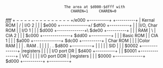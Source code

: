                                The area at $d000-$dfff with
                                  CHAREN=1     CHAREN=0

 $ffff +--------------+  /$e000 +----------+  +----------+
       |  Kernal ROM  | /       |  I/O  2  |  |          |
 $e000 +--------------+/  $df00 +----------+  |          |
       |I/O, Char ROM |         |  I/O  1  |  |          |
 $d000 +--------------+\  $de00 +----------+  |          |
       |     RAM      | \       |  CIA  2  |  |          |
 $c000 +--------------+  \$dd00 +----------+  |          |
       |  Basic ROM   |         |  CIA  1  |  |          |
 $a000 +--------------+   $dc00 +----------+  | Char ROM |
       |              |         |Color RAM |  |          |
       .     RAM      .         |          |  |          |
       .              .   $d800 +----------+  |          |
       |              |         |   SID    |  |          |
 $0002 +--------------+         |registers |  |          |
       | I/O port DR  |   $d400 +----------+  |          |
 $0001 +--------------+         |   VIC    |  |          |
       | I/O port DDR |         |registers |  |          |
 $0000 +--------------+   $d000 +----------+  +----------+



